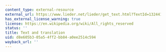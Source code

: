 ```yaml
---
content_type: external-resource
external_url: https://www.lieder.net/lieder/get_text.html?TextId=132441
has_external_license_warning: true
license: https://en.wikipedia.org/wiki/All_rights_reserved
status: ''
title: Text and translation
uid: d8e605b3-05a5-4ff2-bb84-a0ee2514c594
wayback_url: ''
---
```


